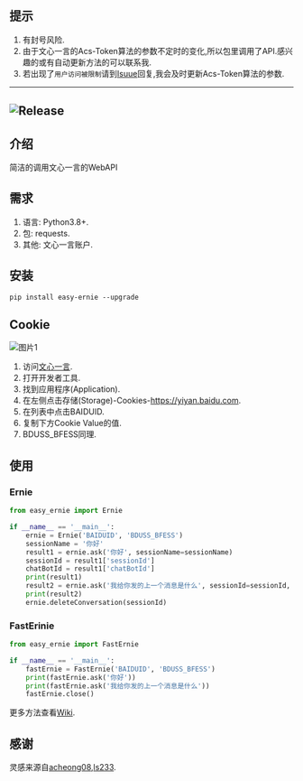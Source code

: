 ## 提示
1. 有封号风险.
2. 由于文心一言的Acs-Token算法的参数不定时的变化,所以包里调用了API.感兴趣的或有自动更新方法的可以联系我.
3. 若出现了`用户访问被限制`请到[Isuue](https://github.com/XiaoXinYo/Easy-Ernie/issues/6)回复,我会及时更新Acs-Token算法的参数.
---
![Release](https://img.shields.io/badge/Release-0.1.8-blue)
---
## 介绍
简洁的调用文心一言的WebAPI
## 需求
1. 语言: Python3.8+.
2. 包: requests.
3. 其他: 文心一言账户.
## 安装
`pip install easy-ernie --upgrade`
## Cookie
![图片1](https://s1.ax1x.com/2023/04/26/p9KDUYR.md.png)
1. 访问[文心一言](https://yiyan.baidu.com).
2. 打开开发者工具.
3. 找到应用程序(Application).
4. 在左侧点击存储(Storage)-Cookies-https://yiyan.baidu.com.
5. 在列表中点击BAIDUID.
6. 复制下方Cookie Value的值.
7. BDUSS_BFESS同理.
## 使用
### Ernie
```python
from easy_ernie import Ernie

if __name__ == '__main__':
    ernie = Ernie('BAIDUID', 'BDUSS_BFESS')
    sessionName = '你好'
    result1 = ernie.ask('你好', sessionName=sessionName)
    sessionId = result1['sessionId']
    chatBotId = result1['chatBotId']
    print(result1)
    result2 = ernie.ask('我给你发的上一个消息是什么', sessionId=sessionId, sessionName=sessionName, parentChatId=chatBotId)
    print(result2)
    ernie.deleteConversation(sessionId)
```
### FastErinie
```python
from easy_ernie import FastErnie

if __name__ == '__main__':
    fastErnie = FastErnie('BAIDUID', 'BDUSS_BFESS')
    print(fastErnie.ask('你好'))
    print(fastErnie.ask('我给你发的上一个消息是什么'))
    fastErnie.close()
```
更多方法查看[Wiki](https://github.com/XiaoXinYo/Easy-Ernie/wiki).
## 感谢
灵感来源自[acheong08](https://github.com/acheong08),[ls233](https://github.com/lss233).